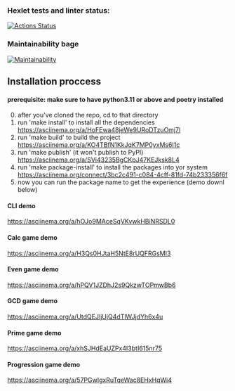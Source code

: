 ### Hexlet tests and linter status:
[![Actions Status](https://github.com/sudoapt/python-project-49/actions/workflows/hexlet-check.yml/badge.svg)](https://github.com/sudoapt/python-project-49/actions)

### Maintainability bage
[![Maintainability](https://api.codeclimate.com/v1/badges/c7fc16db91986f737b61/maintainability)](https://codeclimate.com/github/sudoapt/python-project-49/maintainability)


## Installation proccess
#### prerequisite: make sure to have python3.11 or above and poetry installed
0. after you've cloned the repo, cd to that directory
1. run 'make install' to install all the dependencies
    https://asciinema.org/a/HoFEwa48jeWe9URoDTzuOmj7l
2. run 'make build' to build the project
   https://asciinema.org/a/KO4TBfN1KkJqK7MP0yxMs6I1c
3. run 'make publish' (it won't publish to PyPI)
    https://asciinema.org/a/SVi43235BgCKpJ47KEJksk8L4
4. run 'make package-install' to install the packages into yor system
    https://asciinema.org/connect/3bc2c491-c084-4cff-81fd-74b233356f6f
5. now you can run the package name to get the experience (demo downl below)

#### CLI demo
https://asciinema.org/a/hOJo9MAceSqVKvwkHBiNRSDL0

#### Calc game demo
https://asciinema.org/a/H3Qs0HJtaH5NtE8rUQFRGsMI3

#### Even game demo
https://asciinema.org/a/hPQV1JZDhJ2s9QkzwTOPmwBb6

#### GCD game demo
https://asciinema.org/a/UtdQEJIjUjQ4dTlWJjdYh6x4u

#### Prime game demo
https://asciinema.org/a/xhSJHdEaUZPx4I3btI615nr75

#### Progression game demo
https://asciinema.org/a/57PGwIgxRuTqeWac8EHxHqWi4